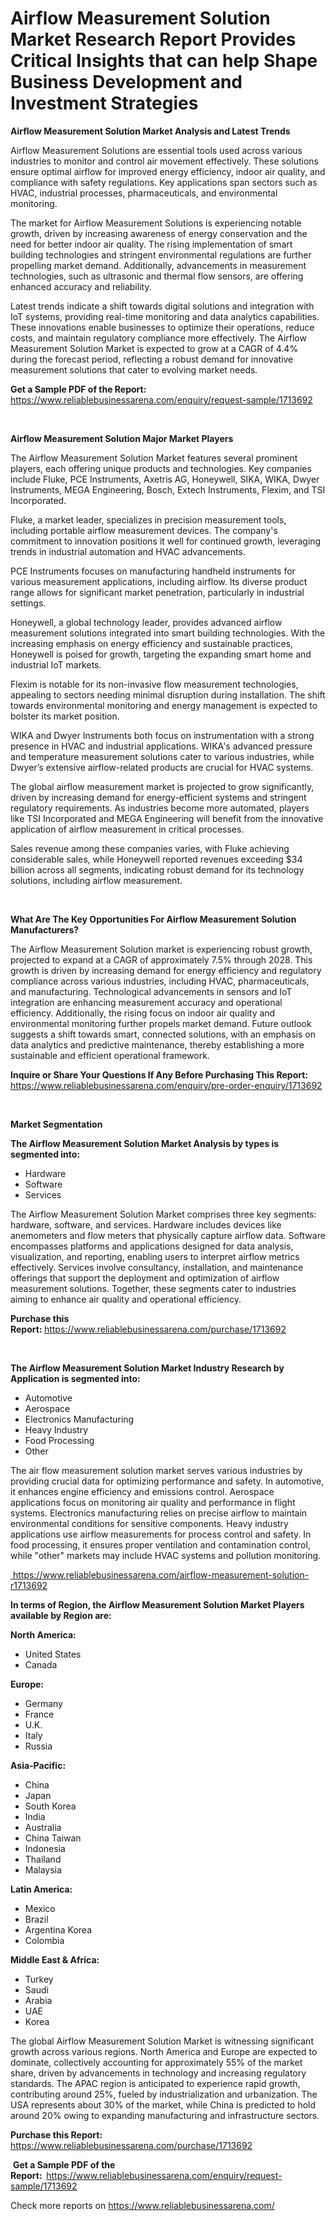 <p><h1>Airflow Measurement Solution Market Research Report Provides Critical Insights that can help Shape Business Development and Investment Strategies</h1></p><p><strong>Airflow Measurement Solution Market Analysis and Latest Trends</strong></p>
<p><p>Airflow Measurement Solutions are essential tools used across various industries to monitor and control air movement effectively. These solutions ensure optimal airflow for improved energy efficiency, indoor air quality, and compliance with safety regulations. Key applications span sectors such as HVAC, industrial processes, pharmaceuticals, and environmental monitoring. </p><p>The market for Airflow Measurement Solutions is experiencing notable growth, driven by increasing awareness of energy conservation and the need for better indoor air quality. The rising implementation of smart building technologies and stringent environmental regulations are further propelling market demand. Additionally, advancements in measurement technologies, such as ultrasonic and thermal flow sensors, are offering enhanced accuracy and reliability. </p><p>Latest trends indicate a shift towards digital solutions and integration with IoT systems, providing real-time monitoring and data analytics capabilities. These innovations enable businesses to optimize their operations, reduce costs, and maintain regulatory compliance more effectively. The Airflow Measurement Solution Market is expected to grow at a CAGR of 4.4% during the forecast period, reflecting a robust demand for innovative measurement solutions that cater to evolving market needs.</p></p>
<p><strong>Get a Sample PDF of the Report:&nbsp;</strong> <a href="https://www.reliablebusinessarena.com/enquiry/request-sample/1713692?utm_campaign=1948&utm_medium=2&utm_source=Github&utm_content=ia&utm_term=11012025&utm_id=airflow-measurement-solution">https://www.reliablebusinessarena.com/enquiry/request-sample/1713692</a></p>
<p>&nbsp;</p>
<p><strong>Airflow Measurement Solution Major Market Players</strong></p>
<p><p>The Airflow Measurement Solution Market features several prominent players, each offering unique products and technologies. Key companies include Fluke, PCE Instruments, Axetris AG, Honeywell, SIKA, WIKA, Dwyer Instruments, MEGA Engineering, Bosch, Extech Instruments, Flexim, and TSI Incorporated.</p><p>Fluke, a market leader, specializes in precision measurement tools, including portable airflow measurement devices. The company's commitment to innovation positions it well for continued growth, leveraging trends in industrial automation and HVAC advancements.</p><p>PCE Instruments focuses on manufacturing handheld instruments for various measurement applications, including airflow. Its diverse product range allows for significant market penetration, particularly in industrial settings. </p><p>Honeywell, a global technology leader, provides advanced airflow measurement solutions integrated into smart building technologies. With the increasing emphasis on energy efficiency and sustainable practices, Honeywell is poised for growth, targeting the expanding smart home and industrial IoT markets.</p><p>Flexim is notable for its non-invasive flow measurement technologies, appealing to sectors needing minimal disruption during installation. The shift towards environmental monitoring and energy management is expected to bolster its market position.</p><p>WIKA and Dwyer Instruments both focus on instrumentation with a strong presence in HVAC and industrial applications. WIKA's advanced pressure and temperature measurement solutions cater to various industries, while Dwyer’s extensive airflow-related products are crucial for HVAC systems.</p><p>The global airflow measurement market is projected to grow significantly, driven by increasing demand for energy-efficient systems and stringent regulatory requirements. As industries become more automated, players like TSI Incorporated and MEGA Engineering will benefit from the innovative application of airflow measurement in critical processes.</p><p>Sales revenue among these companies varies, with Fluke achieving considerable sales, while Honeywell reported revenues exceeding $34 billion across all segments, indicating robust demand for its technology solutions, including airflow measurement. </p></p>
<p>&nbsp;</p>
<p><strong>What Are The Key Opportunities For Airflow Measurement Solution Manufacturers?</strong></p>
<p><p>The Airflow Measurement Solution market is experiencing robust growth, projected to expand at a CAGR of approximately 7.5% through 2028. This growth is driven by increasing demand for energy efficiency and regulatory compliance across various industries, including HVAC, pharmaceuticals, and manufacturing. Technological advancements in sensors and IoT integration are enhancing measurement accuracy and operational efficiency. Additionally, the rising focus on indoor air quality and environmental monitoring further propels market demand. Future outlook suggests a shift towards smart, connected solutions, with an emphasis on data analytics and predictive maintenance, thereby establishing a more sustainable and efficient operational framework.</p></p>
<p><strong>Inquire or Share Your Questions If Any Before Purchasing This Report:</strong> <a href="https://www.reliablebusinessarena.com/enquiry/pre-order-enquiry/1713692?utm_campaign=1948&utm_medium=2&utm_source=Github&utm_content=ia&utm_term=11012025&utm_id=airflow-measurement-solution">https://www.reliablebusinessarena.com/enquiry/pre-order-enquiry/1713692</a></p>
<p>&nbsp;</p>
<p><strong>Market Segmentation</strong></p>
<p><strong>The Airflow Measurement Solution Market Analysis by types is segmented into:</strong></p>
<p><ul><li>Hardware</li><li>Software</li><li>Services</li></ul></p>
<p><p>The Airflow Measurement Solution Market comprises three key segments: hardware, software, and services. Hardware includes devices like anemometers and flow meters that physically capture airflow data. Software encompasses platforms and applications designed for data analysis, visualization, and reporting, enabling users to interpret airflow metrics effectively. Services involve consultancy, installation, and maintenance offerings that support the deployment and optimization of airflow measurement solutions. Together, these segments cater to industries aiming to enhance air quality and operational efficiency.</p></p>
<p><strong>Purchase this Report:&nbsp;</strong><a href="https://www.reliablebusinessarena.com/purchase/1713692?utm_campaign=1948&utm_medium=2&utm_source=Github&utm_content=ia&utm_term=11012025&utm_id=airflow-measurement-solution">https://www.reliablebusinessarena.com/purchase/1713692</a></p>
<p>&nbsp;</p>
<p><strong>The Airflow Measurement Solution Market Industry Research by Application is segmented into:</strong></p>
<p><ul><li>Automotive</li><li>Aerospace</li><li>Electronics Manufacturing</li><li>Heavy Industry</li><li>Food Processing</li><li>Other</li></ul></p>
<p><p>The air flow measurement solution market serves various industries by providing crucial data for optimizing performance and safety. In automotive, it enhances engine efficiency and emissions control. Aerospace applications focus on monitoring air quality and performance in flight systems. Electronics manufacturing relies on precise airflow to maintain environmental conditions for sensitive components. Heavy industry applications use airflow measurements for process control and safety. In food processing, it ensures proper ventilation and contamination control, while "other" markets may include HVAC systems and pollution monitoring.</p></p>
<p><a href="https://www.reliablebusinessarena.com/airflow-measurement-solution-r1713692?utm_campaign=1948&utm_medium=2&utm_source=Github&utm_content=ia&utm_term=11012025&utm_id=airflow-measurement-solution">&nbsp;https://www.reliablebusinessarena.com/airflow-measurement-solution-r1713692</a></p>
<p><strong>In terms of Region, the Airflow Measurement Solution Market Players available by Region are:</strong></p>
<p>
    <p> <strong> North America: </strong>
        <ul>
            <li>United States</li>
            <li>Canada</li>
        </ul>
        </p> 
    <p> <strong> Europe: </strong>
        <ul>
            <li>Germany</li>
            <li>France</li>
            <li>U.K.</li>
            <li>Italy</li>
            <li>Russia</li>
        </ul>
        </p> 
    <p> <strong> Asia-Pacific: </strong>
        <ul>
            <li>China</li>
            <li>Japan</li>
            <li>South Korea</li>
            <li>India</li>
            <li>Australia</li>
            <li>China Taiwan</li>
            <li>Indonesia</li>
            <li>Thailand</li>
            <li>Malaysia</li>
        </ul>
        </p> 
    <p> <strong> Latin America: </strong>
        <ul>
            <li>Mexico</li>
            <li>Brazil</li>
            <li>Argentina Korea</li>
            <li>Colombia</li>
        </ul>
        </p> 
    <p> <strong> Middle East & Africa: </strong>
        <ul>
            <li>Turkey</li>
            <li>Saudi</li>
            <li>Arabia</li>
            <li>UAE</li>
            <li>Korea</li>
        </ul>
    </p>
    </p>
<p><p>The global Airflow Measurement Solution Market is witnessing significant growth across various regions. North America and Europe are expected to dominate, collectively accounting for approximately 55% of the market share, driven by advancements in technology and increasing regulatory standards. The APAC region is anticipated to experience rapid growth, contributing around 25%, fueled by industrialization and urbanization. The USA represents about 30% of the market, while China is predicted to hold around 20% owing to expanding manufacturing and infrastructure sectors.</p></p>
<p><strong>Purchase this Report: </strong><a href="https://www.reliablebusinessarena.com/purchase/1713692?utm_campaign=1948&utm_medium=2&utm_source=Github&utm_content=ia&utm_term=11012025&utm_id=airflow-measurement-solution">https://www.reliablebusinessarena.com/purchase/1713692</a></p>
<p>&nbsp;<strong>Get a Sample PDF of the Report:&nbsp;&nbsp;</strong><a href="https://www.reliablebusinessarena.com/enquiry/request-sample/1713692?utm_campaign=1948&utm_medium=2&utm_source=Github&utm_content=ia&utm_term=11012025&utm_id=airflow-measurement-solution">https://www.reliablebusinessarena.com/enquiry/request-sample/1713692</a></p>
<p><strong></strong></p>
<p>Check more reports on <a href="https://www.reliablebusinessarena.com/?utm_campaign=1948&utm_medium=2&utm_source=Github&utm_content=ia&utm_term=11012025&utm_id=airflow-measurement-solution">https://www.reliablebusinessarena.com/</a></p>